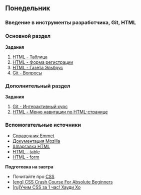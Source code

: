 ## Понедельник


### Введение в инструменты разработчика, Git, HTML

### Основной раздел

**Задания**
1. [HTML - Таблица](../../../../core-html-table)
2. [HTML - Форма регистрации](../../../../core-html-registration)
3. [HTML - Газета Эльбрус](../../../../core-html-newspaper)
4. [Git - Вопросы](../../../../core-git-questions)


### Дополнительный раздел

**Задания**
1. [Git - Интерактивный курс](https://learngitbranching.js.org/)
2. [HTML - Меню навигации по HTML-странице](../../../../extra-html-navigation)


### Вспомогательные источники

- [Справочник Emmet](https://webdesign-master.ru/blog/html-css/2.html)
- [Документация Mozilla](https://developer.mozilla.org/ru/docs/Web/HTML)
- [Шпаргалка HTML](http://www.simplehtmlguide.com/cheatsheet.php)
- [HTML - table](http://htmlbook.ru/html/table)
- [HTML - form](http://htmlbook.ru/html/form)


**Подготовка на завтра**

* Почитайте про [CSS](http://ru.learnlayout.com)
* [[eng] CSS Crash Course For Absolute Beginners](https://www.youtube.com/watch?v=yfoY53QXEnI)
* [[ru]Учим CSS за 1 час! Хауди Хо](https://www.youtube.com/watch?v=iPV5GKeHyV4) 
